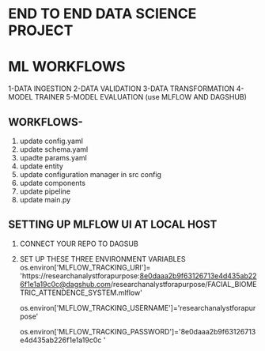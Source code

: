 # END TO END DATA SCIENCE PROJECT

# ML WORKFLOWS

1-DATA INGESTION
2-DATA VALIDATION
3-DATA TRANSFORMATION
4-MODEL TRAINER
5-MODEL EVALUATION (use MLFLOW AND DAGSHUB)

## WORKFLOWS-

1. update config.yaml
2. update schema.yaml
3. upadte params.yaml
4. update entity
5. update configuration manager in src config
6. update components
7. update pipeline
8. update main.py

## SETTING UP MLFLOW UI AT LOCAL HOST 

1. CONNECT YOUR REPO TO DAGSUB
2. SET UP THESE THREE ENVIRONMENT VARIABLES
   os.environ['MLFLOW_TRACKING_URI']=
   'https://researchanalystforapurpose:8e0daaa2b9f63126713e4d435ab226f1e1a19c0c@dagshub.com/researchanalystforapurpose/FACIAL_BIOMETRIC_ATTENDENCE_SYSTEM.mlflow'

   os.environ['MLFLOW_TRACKING_USERNAME']='researchanalystforapurpose'
   
   os.environ['MLFLOW_TRACKING_PASSWORD']='8e0daaa2b9f63126713e4d435ab226f1e1a19c0c '

